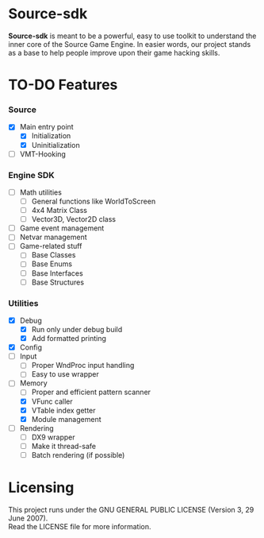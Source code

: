 # Source-sdk

**Source-sdk** is meant to be a powerful, easy to use toolkit to understand the inner core of the Source Game Engine. 
In easier words, our project stands as a base to help people improve upon their game hacking skills.

# TO-DO Features

### Source
- [x] Main entry point
  - [x] Initialization
  - [x] Uninitialization
- [ ] VMT-Hooking

### Engine SDK
- [ ] Math utilities
  - [ ] General functions like WorldToScreen
  - [ ] 4x4 Matrix Class
  - [ ] Vector3D, Vector2D class
- [ ] Game event management
- [ ] Netvar management
- [ ] Game-related stuff
  - [ ] Base Classes
  - [ ] Base Enums
  - [ ] Base Interfaces
  - [ ] Base Structures

### Utilities
- [x] Debug
  - [x] Run only under debug build
  - [x] Add formatted printing
- [x] Config
- [ ] Input
  - [ ] Proper WndProc input handling
  - [ ] Easy to use wrapper
- [ ] Memory
  - [ ] Proper and efficient pattern scanner
  - [x] VFunc caller
  - [x] VTable index getter
  - [x] Module management
- [ ] Rendering
  - [ ] DX9 wrapper
  - [ ] Make it thread-safe
  - [ ] Batch rendering (if possible)

# Licensing

This project runs under the GNU GENERAL PUBLIC LICENSE (Version 3, 29 June 2007).  
Read the LICENSE file for more information.
